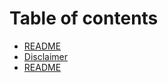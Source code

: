 # Table of contents

* [README](README.md)
* [Disclaimer](images.md)
* [README](01-whatarefractals.md)

